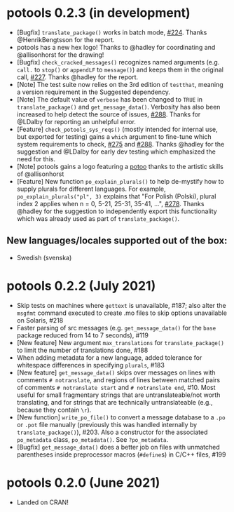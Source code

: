 # potools 0.2.3 (in development)

 * [Bugfix] `translate_package()` works in batch mode, [#224](https://github.com/MichaelChirico/potools/issues/224). Thanks @HenrikBengtsson for the report.
 * potools has a new hex logo! Thanks to @hadley for coordinating and @allisonhorst for the drawing!
 * [Bugfix] `check_cracked_messages()` recognizes named arguments (e.g. `call.` to `stop()` or `appendLF` to `message()`) and keeps them in the original call, [#227](https://github.com/MichaelChirico/potools/issues/227). Thanks @hadley for the report.
 * [Note] The test suite now relies on the 3rd edition of `testthat`, meaning a version requirement in the Suggested dependency.
 * [Note] The default value of `verbose` has been changed to `TRUE` in `translate_package()` and `get_message_data()`. Verbosity has also been increased to help detect the source of issues, [#288](https://github.com/MichaelChirico/potools/issues/288). Thanks for @LDalby for reporting an unhelpful error.
 * [Feature] `check_potools_sys_reqs()` (mostly intended for internal use, but exported for testing) gains a `which` argument to fine-tune which system requirements to check, [#275](https://github.com/MichaelChirico/potools/issues/275) and [#288](https://github.com/MichaelChirico/potools/issues/288). Thanks @hadley for the suggestion and @LDalby for early dev testing which emphasized the need for this.
 * [Note] potools gains a logo featuring a [potoo](https://en.wikipedia.org/wiki/Potoo) thanks to the artistic skills of @allisonhorst
 * [Feature] New function `po_explain_plurals()` to help de-mystify how to supply plurals for different languages. For example, `po_explain_plurals("pl", 3)` explains that "For Polish (Polski), plural index 2 applies when n = 0, 5-21, 25-31, 35-41, ...", [#278](https://github.com/MichaelChirico/potools/issues/278). Thanks @hadley for the suggestion to independently export this functionality which was already used as part of `translate_package()`.

## New languages/locales supported out of the box:

 * Swedish (svenska)

# potools 0.2.2 (July 2021)

 * Skip tests on machines where `gettext` is unavailable, #187; also alter the `msgfmt` command executed to create .mo files to skip options unavailable on Solaris, #218
 * Faster parsing of src messages (e.g. `get_message_data()` for the `base` package reduced from 14 to 7 seconds), #119
 * [New feature] New argument `max_translations` for `translate_package()` to limit the number of translations done, #188
 * When adding metadata for a new language, added tolerance for whitespace differences in specifying `plurals`, #183
 * [New feature] `get_message_data()` skips over messages on lines with comments `# notranslate`, and regions of lines between matched pairs of comments `# notranslate start` and `# notranslate end`, #10. Most useful for small fragmentary strings that are untranslateable/not worth translating, and for strings that are technically untranslateable (e.g., because they contain `\r`).
 * [New function] `write_po_file()` to convert a message database to a `.po` or `.pot` file manually (previously this was handled internally by `translate_package()`), #203. Also a constructor for the associated `po_metadata` class, `po_metadata()`. See `?po_metadata`.
 * [Bugfix] `get_message_data()` does a better job on files with unmatched parentheses inside preprocessor macros (`#define`s) in C/C++ files, #199

# potools 0.2.0 (June 2021)

 * Landed on CRAN!
